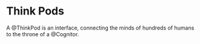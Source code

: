 Think Pods
==========

A @ThinkPod is an interface, connecting the minds of hundreds of humans to the throne of a @Cognitor.

